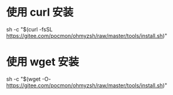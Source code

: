 # 使用 curl 安装
sh -c "$(curl -fsSL https://gitee.com/pocmon/ohmyzsh/raw/master/tools/install.sh)"

# 使用 wget 安装
sh -c "$(wget -O- https://gitee.com/pocmon/ohmyzsh/raw/master/tools/install.sh)"
 
